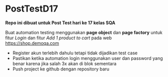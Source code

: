 # PostTestD17
**Repo ini dibuat untuk Post Test hari ke 17 kelas SQA**

Buat automation testing menggunakan **page object** dan **page factory** untuk fitur _Login_ dan fitur _Add 1 product to cart_ pada web https://shop.demoqa.com 

- Register akun terlebih dahulu tetapi tidak dijadikan test case
- Pastikan ketika automation login menggunakan user dan password yang benar karena jika salah 3x akan di blok sementara
- Push project ke github dengan repository baru

